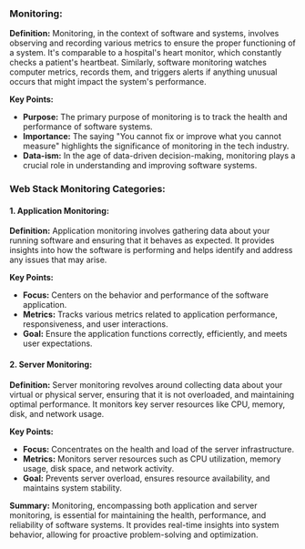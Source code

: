 
### Monitoring:

**Definition:**
Monitoring, in the context of software and systems, involves observing and recording various metrics to ensure the proper functioning of a system. It's comparable to a hospital's heart monitor, which constantly checks a patient's heartbeat. Similarly, software monitoring watches computer metrics, records them, and triggers alerts if anything unusual occurs that might impact the system's performance.

**Key Points:**
- **Purpose:** The primary purpose of monitoring is to track the health and performance of software systems.
- **Importance:** The saying "You cannot fix or improve what you cannot measure" highlights the significance of monitoring in the tech industry.
- **Data-ism:** In the age of data-driven decision-making, monitoring plays a crucial role in understanding and improving software systems.

### Web Stack Monitoring Categories:

#### 1. Application Monitoring:

**Definition:**
Application monitoring involves gathering data about your running software and ensuring that it behaves as expected. It provides insights into how the software is performing and helps identify and address any issues that may arise.

**Key Points:**
- **Focus:** Centers on the behavior and performance of the software application.
- **Metrics:** Tracks various metrics related to application performance, responsiveness, and user interactions.
- **Goal:** Ensure the application functions correctly, efficiently, and meets user expectations.

#### 2. Server Monitoring:

**Definition:**
Server monitoring revolves around collecting data about your virtual or physical server, ensuring that it is not overloaded, and maintaining optimal performance. It monitors key server resources like CPU, memory, disk, and network usage.

**Key Points:**
- **Focus:** Concentrates on the health and load of the server infrastructure.
- **Metrics:** Monitors server resources such as CPU utilization, memory usage, disk space, and network activity.
- **Goal:** Prevents server overload, ensures resource availability, and maintains system stability.

**Summary:**
Monitoring, encompassing both application and server monitoring, is essential for maintaining the health, performance, and reliability of software systems. It provides real-time insights into system behavior, allowing for proactive problem-solving and optimization.